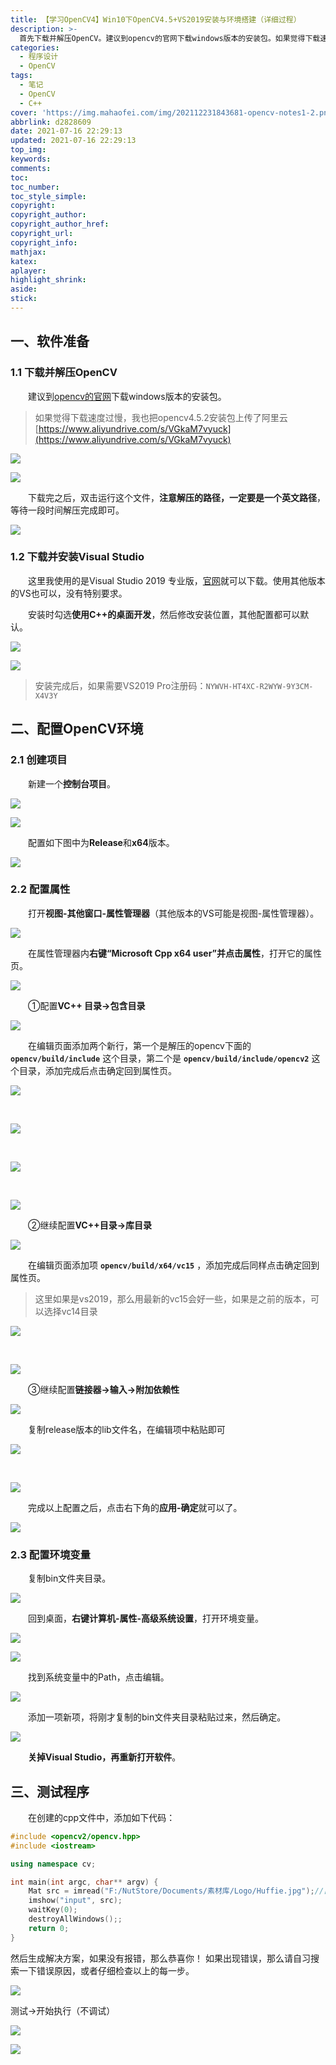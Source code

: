 ```yaml
---
title: 【学习OpenCV4】Win10下OpenCV4.5+VS2019安装与环境搭建（详细过程）
description: >-
  首先下载并解压OpenCV。建议到opencv的官网下载windows版本的安装包。如果觉得下载速度过慢，我也把opencv4.5.2安装包上传了阿里云https://www.aliyundrive.com/s/VGkaM7vyuck 注意解压的路径，一定要是一个英文路径
categories:
  - 程序设计
  - OpenCV
tags:
  - 笔记
  - OpenCV
  - C++
cover: 'https://img.mahaofei.com/img/202112231843681-opencv-notes1-2.png'
abbrlink: d2828609
date: 2021-07-16 22:29:13
updated: 2021-07-16 22:29:13
top_img:
keywords:
comments:
toc:
toc_number:
toc_style_simple:
copyright:
copyright_author:
copyright_author_href:
copyright_url:
copyright_info:
mathjax:
katex:
aplayer:
highlight_shrink:
aside:
stick:
---
```


## 一、软件准备

### 1.1 下载并解压OpenCV
&emsp;&emsp;建议到[opencv的官网](https://opencv.org/)下载windows版本的安装包。
>如果觉得下载速度过慢，我也把opencv4.5.2安装包上传了阿里云
>[https://www.aliyundrive.com/s/VGkaM7vyuck](https://www.aliyundrive.com/s/VGkaM7vyuck)



![](https://img.mahaofei.com/img/202112231843882-opencv-notes1-1.png)



![](https://img.mahaofei.com/img/202112231843681-opencv-notes1-2.png)



&emsp;&emsp;下载完之后，双击运行这个文件，**注意解压的路径，一定要是一个英文路径**，等待一段时间解压完成即可。

![](https://img.mahaofei.com/img/202112231844664-opencv-notes1-3.png)




### 1.2 下载并安装Visual Studio
&emsp;&emsp;这里我使用的是Visual Studio 2019 专业版，[官网](https://visualstudio.microsoft.com/zh-hans/vs/)就可以下载。使用其他版本的VS也可以，没有特别要求。

&emsp;&emsp;安装时勾选**使用C++的桌面开发**，然后修改安装位置，其他配置都可以默认。

![](https://img.mahaofei.com/img/202112231844878-opencv-notes1-4.png)



![](https://img.mahaofei.com/img/202112231844934-opencv-notes1-5.png)



>安装完成后，如果需要VS2019 Pro注册码：`NYWVH-HT4XC-R2WYW-9Y3CM-X4V3Y`

## 二、配置OpenCV环境
### 2.1 创建项目
&emsp;&emsp;新建一个**控制台项目**。

![](https://img.mahaofei.com/img/202112231845061-opencv-notes1-6.png)



![](https://img.mahaofei.com/img/202112231845142-opencv-notes1-7.png)



&emsp;&emsp;配置如下图中为**Release**和**x64**版本。

![](https://img.mahaofei.com/img/202112231846358-opencv-notes1-8.png)



### 2.2 配置属性
&emsp;&emsp;打开**视图-其他窗口-属性管理器**（其他版本的VS可能是视图-属性管理器）。

![](https://img.mahaofei.com/img/202112231846533-opencv-notes1-9.png)



&emsp;&emsp;在属性管理器内**右键“Microsoft Cpp x64 user”并点击属性**，打开它的属性页。

![](https://img.mahaofei.com/img/202112231846979-opencv-notes1-10.png)



&emsp;&emsp;①配置**VC++ 目录->包含目录**

![](https://img.mahaofei.com/img/202112231847544-opencv-notes1-11.png)



&emsp;&emsp;在编辑页面添加两个新行，第一个是解压的opencv下面的  **`opencv/build/include`**  这个目录，第二个是  **`opencv/build/include/opencv2`**  这个目录，添加完成后点击确定回到属性页。

![](https://img.mahaofei.com/img/202112231847282-opencv-notes1-12.png)

&emsp;&emsp;

![](https://img.mahaofei.com/img/202112231847556-opencv-notes1-13.png)

&emsp;&emsp;

![](https://img.mahaofei.com/img/202112231848108-opencv-notes1-14.png)

&emsp;&emsp;

![](https://img.mahaofei.com/img/202112231848973-opencv-notes1-15.png)

&emsp;&emsp;②继续配置**VC++目录->库目录**

![](https://img.mahaofei.com/img/202112231849542-opencv-notes1-16.png)

&emsp;&emsp;在编辑页面添加项  **`opencv/build/x64/vc15`**  ，添加完成后同样点击确定回到属性页。

>这里如果是vs2019，那么用最新的vc15会好一些，如果是之前的版本，可以选择vc14目录

![](https://img.mahaofei.com/img/202112231849165-opencv-notes1-17.png)



&emsp;&emsp;

![](https://img.mahaofei.com/img/202112231850283-opencv-ontes1-18.png)



&emsp;&emsp;③继续配置**链接器->输入->附加依赖性**

![](https://img.mahaofei.com/img/202112231850837-opencv-notes1-19.png)

&emsp;&emsp;复制release版本的lib文件名，在编辑项中粘贴即可

![](https://img.mahaofei.com/img/202112231851269-opencv-notes1-20.png)

&emsp;&emsp;

![](https://img.mahaofei.com/img/202112231851586-opencv-notes1-21.png)

&emsp;&emsp;完成以上配置之后，点击右下角的**应用-确定**就可以了。

![](https://img.mahaofei.com/img/202112231851285-opencv-notes1-22.png)

### 2.3 配置环境变量
&emsp;&emsp;复制bin文件夹目录。

![](https://img.mahaofei.com/img/202112231852406-opencv-notes1-23.png)

&emsp;&emsp;回到桌面，**右键计算机-属性-高级系统设置**，打开环境变量。

![](https://img.mahaofei.com/img/202112231852254-opencv-notes1-24.png)



![](https://img.mahaofei.com/img/202112231852926-opencv-notes1-25.png)



&emsp;&emsp;找到系统变量中的Path，点击编辑。

![](https://img.mahaofei.com/img/202112231853801-opencv-notes1-26.png)

&emsp;&emsp;添加一项新项，将刚才复制的bin文件夹目录粘贴过来，然后确定。

![](https://img.mahaofei.com/img/202112231853227-opencv-notes1-27.png)

&emsp;&emsp;**关掉Visual Studio，再重新打开软件**。

## 三、测试程序
&emsp;&emsp;在创建的cpp文件中，添加如下代码：
```cpp
#include <opencv2/opencv.hpp>
#include <iostream>

using namespace cv;

int main(int argc, char** argv) {
	Mat src = imread("F:/NutStore/Documents/素材库/Logo/Huffie.jpg");//自己找一张图片
	imshow("input", src);
	waitKey(0);
	destroyAllWindows();;
	return 0;
}
```
然后生成解决方案，如果没有报错，那么恭喜你！	如果出现错误，那么请自习搜索一下错误原因，或者仔细检查以上的每一步。

![](https://img.mahaofei.com/img/202112231854239-opencv-notes1-28.png)



测试->开始执行（不调试）

![](https://img.mahaofei.com/img/202112231854619-opencv-notes1-29.png)

![](https://img.mahaofei.com/img/202112231854767-opencv-notes1-30.png)

&emsp;&emsp;